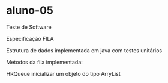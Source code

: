 # aluno-05

Teste de Software 

Especificação FILA 

Estrutura de dados implementada em java com testes unitários

Metodos da fila implementada:

HRQueue<T> inicializar um objeto do tipo ArryList

